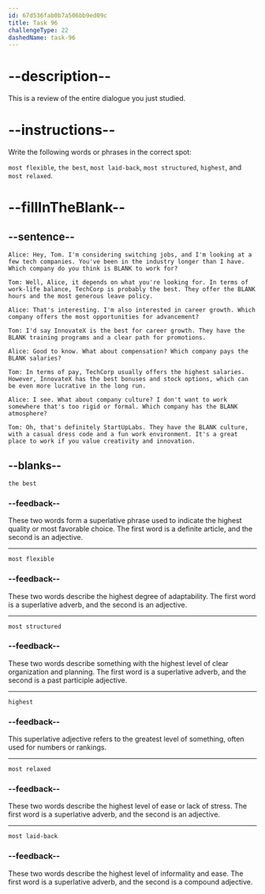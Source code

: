 ```yaml
---
id: 67d536fab0b7a506bb9ed09c
title: Task 96
challengeType: 22
dashedName: task-96
---
```


<!-- REVIEW -->

# --description--

This is a review of the entire dialogue you just studied.

# --instructions--

Write the following words or phrases in the correct spot:

`most flexible`, `the best`, `most laid-back`, `most structured`, `highest`, and `most relaxed`.

# --fillInTheBlank--

## --sentence--

`Alice: Hey, Tom. I'm considering switching jobs, and I'm looking at a few tech companies. You've been in the industry longer than I have. Which company do you think is BLANK to work for?`

`Tom: Well, Alice, it depends on what you're looking for. In terms of work-life balance, TechCorp is probably the best. They offer the BLANK hours and the most generous leave policy.`

`Alice: That's interesting. I'm also interested in career growth. Which company offers the most opportunities for advancement?`

`Tom: I'd say InnovateX is the best for career growth. They have the BLANK training programs and a clear path for promotions.`

`Alice: Good to know. What about compensation? Which company pays the BLANK salaries?`

`Tom: In terms of pay, TechCorp usually offers the highest salaries. However, InnovateX has the best bonuses and stock options, which can be even more lucrative in the long run.`

`Alice: I see. What about company culture? I don't want to work somewhere that's too rigid or formal. Which company has the BLANK atmosphere?`

`Tom: Oh, that's definitely StartUpLabs. They have the BLANK culture, with a casual dress code and a fun work environment. It's a great place to work if you value creativity and innovation.`

## --blanks--

`the best`

### --feedback--

These two words form a superlative phrase used to indicate the highest quality or most favorable choice. The first word is a definite article, and the second is an adjective.

---

`most flexible`

### --feedback--

These two words describe the highest degree of adaptability. The first word is a superlative adverb, and the second is an adjective.

---

`most structured`

### --feedback--

These two words describe something with the highest level of clear organization and planning. The first word is a superlative adverb, and the second is a past participle adjective.

---

`highest`

### --feedback--

This superlative adjective refers to the greatest level of something, often used for numbers or rankings.

---

`most relaxed`

### --feedback--

These two words describe the highest level of ease or lack of stress. The first word is a superlative adverb, and the second is an adjective.

---

`most laid-back`

### --feedback--

These two words describe the highest level of informality and ease. The first word is a superlative adverb, and the second is a compound adjective.
